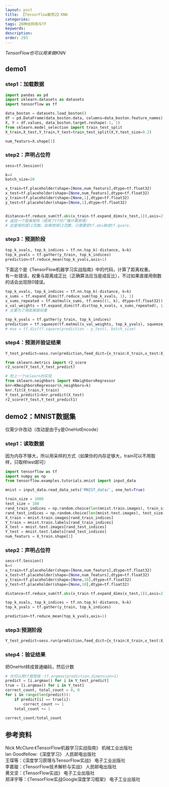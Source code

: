 ```yaml
---
layout: post
title: 【TensorFlow案例2】KNN
categories:
tags: 2B神经网络与TF
keywords:
description:
order: 293
---
```


*TensorFlow也可以用来做KNN*

## demo1
### step1：加载数据
```py
import pandas as pd
import sklearn.datasets as datasets
import tensorflow as tf

data_boston = datasets.load_boston()
df = pd.DataFrame(data_boston.data, columns=data_boston.feature_names).drop(['ZN', 'CHAS', 'RAD'], axis=1)
X, Y = df.values, data_boston.target.reshape(-1, 1)
from sklearn.model_selection import train_test_split
X_train,X_test,Y_train,Y_test=train_test_split(X,Y,test_size=0.2)

num_featurs=X.shape[1]
```

### step2：声明占位符
```py
sess=tf.Session()

k=4
batch_size=20

x_train=tf.placeholder(shape=[None,num_featurs],dtype=tf.float32)
x_test=tf.placeholder(shape=[None,num_featurs],dtype=tf.float32)
y_train=tf.placeholder(shape=[None,1],dtype=tf.float32)
y_test=tf.placeholder(shape=[None,1],dtype=tf.float32)


distance=tf.reduce_sum(tf.abs(x_train-tf.expand_dims(x_test,1)),axis=2)
# 返回一个距离矩阵（使用了tf的广播计算原理）
# 这里用的是l1范数。如果想用l2范数，只需要把tf.abs换成tf.quare，
```
### step3：预测阶段

```py
top_k_xvals, top_k_indices = tf.nn.top_k(-distance, k=k)
top_k_yvals = tf.gather(y_train, top_k_indices)
prediction=tf.reduce_mean(top_k_yvals,axis=1)
```


下面这个是《TensorFlow机器学习实战指南》中的代码，计算了距离权重。  
有一处错误，权重与距离成正比（正确算法应当是成反比），不过如果直接用倒数的话会出现除0错误。  
```py
top_k_xvals, top_k_indices = tf.nn.top_k(-distance, k=k)
x_sums = tf.expand_dims(tf.reduce_sum(top_k_xvals, 1), 1)
x_sums_repeated = tf.matmul(x_sums, tf.ones((1, k), dtype=tf.float32))
x_val_weights = tf.expand_dims(tf.div(top_k_xvals, x_sums_repeated), 1)
# 主要为了用距离做权重

top_k_yvals = tf.gather(y_train, top_k_indices)
prediction = tf.squeeze(tf.matmul(x_val_weights, top_k_yvals), squeeze_dims=[1])
# mse = tf.div(tf.square(prediction - y_test), batch_size)
```
### step4：预测并验证结果
```py
Y_test_predict=sess.run(prediction,feed_dict={x_train:X_train,x_test:X_test,y_train:Y_train})

from sklearn.metrics import r2_score
r2_score(Y_test,Y_test_predict)

# 附上一个sklearn的实现
from sklearn.neighbors import KNeighborsRegressor
knr=KNeighborsRegressor(n_neighbors=k)
knr.fit(X_train,Y_train)
Y_test_predict1=knr.predict(X_test)
r2_score(Y_test,Y_test_predict1)
```

##  demo2：MNIST数据集
仅需少许改动（改动是由于y是OneHotEncode）  
### step1：读取数据
因为内存不够大，所以用采样的方式（如果你的内存足够大，train可以不用取样，只取样test即可）
```py
import tensorflow as tf
import numpy as np
from tensorflow.examples.tutorials.mnist import input_data

mnist = input_data.read_data_sets('MNIST_data/', one_hot=True)

train_size = 1000
test_size = 100
rand_train_indices = np.random.choice(len(mnist.train.images), train_size)
rand_test_indices = np.random.choice(len(mnist.test.images), test_size)
X_train = mnist.train.images[rand_train_indices]
Y_train = mnist.train.labels[rand_train_indices]
X_test = mnist.test.images[rand_test_indices]
Y_test = mnist.test.labels[rand_test_indices]
num_featurs = X_train.shape[1]
```
### step2：声明占位符
```py
sess=tf.Session()
k=4
x_train=tf.placeholder(shape=[None,num_featurs],dtype=tf.float32)
x_test=tf.placeholder(shape=[None,num_featurs],dtype=tf.float32)
y_train=tf.placeholder(shape=[None,10],dtype=tf.float32)
y_test=tf.placeholder(shape=[None,10],dtype=tf.float32)

distance=tf.reduce_sum(tf.abs(x_train-tf.expand_dims(x_test,1)),axis=2)

top_k_xvals, top_k_indices = tf.nn.top_k(-distance, k=k)
top_k_yvals = tf.gather(y_train, top_k_indices)

prediction=tf.reduce_mean(top_k_yvals,axis=1)
```

### step3:预测阶段
```py
Y_test_predict=sess.run(prediction,feed_dict={x_train:X_train,x_test:X_test,y_train:Y_train})
```
### step4：验证结果
把OneHot转成普通编码，然后计数
```py
# 也可以用tf框架做：tf.argmax(prediction,dimension=1)
predict = [i.argmax() for i in Y_test_predict]
true = [i.argmax() for i in Y_test]
correct_count, total_count = 0, 0
for i in range(len(predict)):
    if predict[i] == true[i]:
        correct_count += 1
    total_count += 1

correct_count/total_count
```

## 参考资料
Nick McClure:《TensorFlow机器学习实战指南》 机械工业出版社  
lan Goodfellow:《深度学习》 人民邮电出版社  
王琛等：《深度学习原理与TensorFlow实战》 电子工业出版社  
李嘉璇：《TensorFlow技术解析与实战》 人民邮电出版社  
黄文坚：《TensorFlow实战》 电子工业出版社  
郑泽宇等：《TensorFlow实战Google深度学习框架》 电子工业出版社
